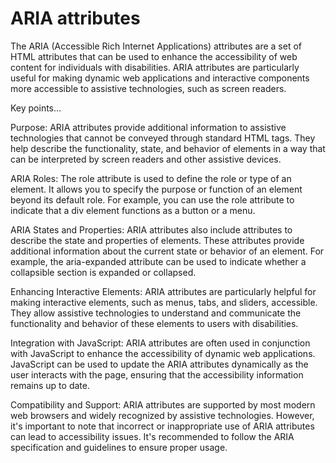 # ARIA attributes

The ARIA (Accessible Rich Internet Applications) attributes are a set of HTML attributes that can be used to enhance the accessibility of web content for individuals with disabilities. ARIA attributes are particularly useful for making dynamic web applications and interactive components more accessible to assistive technologies, such as screen readers.

Key points…

Purpose: ARIA attributes provide additional information to assistive technologies that cannot be conveyed through standard HTML tags. They help describe the functionality, state, and behavior of elements in a way that can be interpreted by screen readers and other assistive devices.

ARIA Roles: The role attribute is used to define the role or type of an element. It allows you to specify the purpose or function of an element beyond its default role. For example, you can use the role attribute to indicate that a div element functions as a button or a menu.

ARIA States and Properties: ARIA attributes also include attributes to describe the state and properties of elements. These attributes provide additional information about the current state or behavior of an element. For example, the aria-expanded attribute can be used to indicate whether a collapsible section is expanded or collapsed.

Enhancing Interactive Elements: ARIA attributes are particularly helpful for making interactive elements, such as menus, tabs, and sliders, accessible. They allow assistive technologies to understand and communicate the functionality and behavior of these elements to users with disabilities.

Integration with JavaScript: ARIA attributes are often used in conjunction with JavaScript to enhance the accessibility of dynamic web applications. JavaScript can be used to update the ARIA attributes dynamically as the user interacts with the page, ensuring that the accessibility information remains up to date.

Compatibility and Support: ARIA attributes are supported by most modern web browsers and widely recognized by assistive technologies. However, it's important to note that incorrect or inappropriate use of ARIA attributes can lead to accessibility issues. It's recommended to follow the ARIA specification and guidelines to ensure proper usage.

